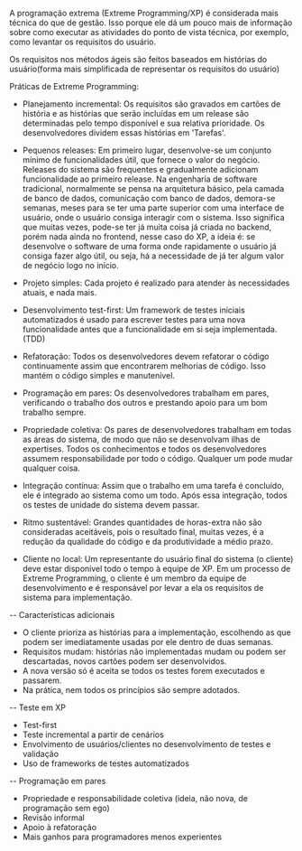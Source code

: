 A programação extrema (Extreme Programming/XP) é considerada mais técnica do que de gestão. Isso porque ele dá um pouco mais de informação sobre como executar as atividades do ponto de vista técnica, por exemplo, como levantar os requisitos do usuário.

Os requisitos nos métodos ágeis são feitos baseados em histórias do usuário(forma mais simplificada de representar os requisitos do usuário)

Práticas de Extreme Programming:
- Planejamento incremental: Os requisitos são gravados em cartões de história e as histórias que serão incluídas em um release são determinadas pelo tempo disponível e sua relativa prioridade. Os desenvolvedores dividem essas histórias em 'Tarefas'.

- Pequenos releases: Em primeiro lugar, desenvolve-se um conjunto mínimo de funcionalidades útil, que fornece o valor do negócio. Releases do sistema são frequentes e gradualmente adicionam funcionalidade ao primeiro release. Na engenharia de software tradicional, normalmente se pensa na arquitetura básico, pela camada de banco de dados, comunicação com banco de dados, demora-se semanas, meses para se ter uma parte superior com uma interface de usuário, onde o usuário consiga interagir com o sistema. Isso significa que muitas vezes, pode-se ter já muita coisa já criada no backend, porém nada ainda no frontend, nesse caso do XP, a ideia é: se desenvolve o software de uma forma onde rapidamente o usuário já consiga fazer algo útil, ou seja, há a necessidade de já ter algum valor de negócio logo no início.

- Projeto simples: Cada projeto é realizado para atender às necessidades atuais, e nada mais.

- Desenvolvimento test-first: Um framework de testes iniciais automatizados é usado para escrever testes para uma nova funcionalidade antes que a funcionalidade em si seja implementada. (TDD)

- Refatoração: Todos os desenvolvedores devem refatorar o código continuamente assim que encontrarem melhorias de código. Isso mantém o código simples e manutenível.

- Programação em pares: Os desenvolvedores trabalham em pares, verificando o trabalho dos outros e prestando apoio para um bom trabalho sempre.

- Propriedade coletiva: Os pares de desenvolvedores trabalham em todas as áreas do sistema, de modo que não se desenvolvam ilhas de expertises. Todos os conhecimentos e todos os desenvolvedores assumem responsabilidade por todo o código. Qualquer um pode mudar qualquer coisa.

- Integração contínua: Assim que o trabalho em uma tarefa é concluído, ele é integrado ao sistema como um todo. Após essa integração, todos os testes de unidade do sistema devem passar.

- Ritmo sustentável: Grandes quantidades de horas-extra não são consideradas aceitáveis, pois o resultado final, muitas vezes, é a redução da qualidade do código e da produtividade a médio prazo.

- Cliente no local: Um representante do usuário final do sistema (o cliente) deve estar disponível todo o tempo à equipe de XP. Em um processo de Extreme Programming, o cliente é um membro da equipe de desenvolvimento e é responsável por levar a ela os requisitos de sistema para implementação.

-- Características adicionais
  - O cliente prioriza as histórias para a implementação, escolhendo as que podem ser imediatamente usadas por ele dentro de duas semanas.
  - Requisitos mudam: histórias não implementadas mudam ou podem ser descartadas, novos cartões podem ser desenvolvidos.
  - A nova versão só é aceita se todos os testes forem executados e passarem.
  - Na prática, nem todos os princípios são sempre adotados.

-- Teste em XP
 - Test-first
 - Teste incremental a partir de cenários
 - Envolvimento de usuários/clientes no desenvolvimento de testes e validação
 - Uso de frameworks de testes automatizados 

-- Programação em pares
 - Propriedade e responsabilidade coletiva (ideia, não nova, de programação sem ego)
 - Revisão informal
 - Apoio à refatoração
 - Mais ganhos para programadores menos experientes